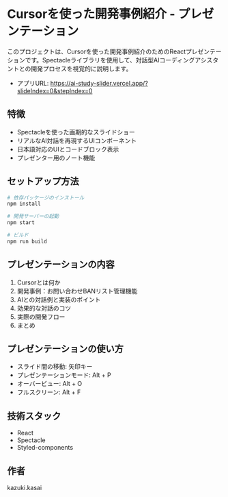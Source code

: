 # Cursorを使った開発事例紹介 - プレゼンテーション

このプロジェクトは、Cursorを使った開発事例紹介のためのReactプレゼンテーションです。Spectacleライブラリを使用して、対話型AIコーディングアシスタントとの開発プロセスを視覚的に説明します。

- アプリURL: 
https://ai-study-slider.vercel.app/?slideIndex=0&stepIndex=0

## 特徴

- Spectacleを使った画期的なスライドショー
- リアルなAI対話を再現するUIコンポーネント
- 日本語対応のUIとコードブロック表示
- プレゼンター用のノート機能

## セットアップ方法

```bash
# 依存パッケージのインストール
npm install

# 開発サーバーの起動
npm start

# ビルド
npm run build
```

## プレゼンテーションの内容

1. Cursorとは何か
2. 開発事例：お問い合わせBANリスト管理機能
3. AIとの対話例と実装のポイント
4. 効果的な対話のコツ
5. 実際の開発フロー
6. まとめ

## プレゼンテーションの使い方

- スライド間の移動: 矢印キー
- プレゼンテーションモード: Alt + P
- オーバービュー: Alt + O
- フルスクリーン: Alt + F

## 技術スタック

- React
- Spectacle
- Styled-components

## 作者

kazuki.kasai



